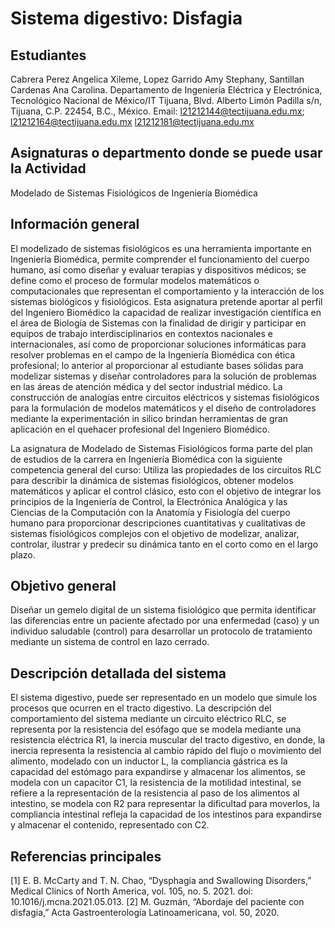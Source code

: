 

# Sistema digestivo: Disfagia

## Estudiantes
Cabrera Perez Angelica Xileme, Lopez Garrido Amy Stephany, Santillan Cardenas Ana Carolina.
Departamento de Ingeniería Eléctrica y Electrónica, Tecnológico Nacional de México/IT Tijuana, Blvd. Alberto Limón Padilla s/n, Tijuana, C.P. 22454, B.C., México. Email: l21212144@tectijuana.edu.mx; l21212164@tectijuana.edu.mx l21212181@tectijuana.edu.mx

## Asignaturas o departmento donde se puede usar la Actividad
Modelado de Sistemas Fisiológicos de Ingeniería Biomédica

## Información general
El modelizado de sistemas fisiológicos es una herramienta importante en Ingeniería Biomédica, permite comprender el funcionamiento del cuerpo humano, así como diseñar y evaluar terapias y dispositivos médicos; se define como el proceso de formular modelos matemáticos o computacionales que representan el comportamiento y la interacción de los sistemas biológicos y fisiológicos. Esta asignatura pretende aportar al perfil del Ingeniero Biomédico la capacidad de realizar investigación científica en el área de Biología de Sistemas con la finalidad de dirigir y participar en equipos de trabajo interdisciplinarios en contextos nacionales e internacionales, así como de proporcionar soluciones informáticas para resolver problemas en el campo de la Ingeniería Biomédica con ética profesional; lo anterior al proporcionar al estudiante bases sólidas para modelizar sistemas y diseñar controladores para la solución de problemas en las áreas de atención médica y del sector industrial médico. La construcción de analogías entre circuitos eléctricos y sistemas fisiológicos para la formulación de modelos matemáticos y el diseño de controladores mediante la experimentación in silico brindan herramientas de gran aplicación en el quehacer profesional del Ingeniero Biomédico.

La asignatura de Modelado de Sistemas Fisiológicos forma parte del plan de estudios de la carrera en Ingeniería Biomédica con la siguiente competencia general del curso: Utiliza las propiedades de los circuitos RLC para describir la dinámica de sistemas fisiológicos, obtener modelos matemáticos y aplicar el control clásico, esto con el objetivo de integrar los principios de la Ingeniería de Control, la Electrónica Analógica y las Ciencias de la Computación con la Anatomía y Fisiología del cuerpo humano para proporcionar descripciones cuantitativas y cualitativas de sistemas fisiológicos complejos con el objetivo de modelizar, analizar, controlar, ilustrar y predecir su dinámica tanto en el corto como en el largo plazo.

## Objetivo general
Diseñar un gemelo digital de un sistema fisiológico que permita identificar las diferencias entre un paciente afectado por una enfermedad (caso) y un individuo saludable (control) para desarrollar un protocolo de tratamiento mediante un sistema de control en lazo cerrado.

## Descripción detallada del sistema
El sistema digestivo, puede ser representado en un modelo que simule los procesos que ocurren en el tracto digestivo. La descripción del comportamiento del sistema mediante un circuito eléctrico RLC, se representa por la resistencia del esófago que se modela mediante una resistencia eléctrica R1, la inercia muscular del tracto digestivo, en donde, la inercia representa la resistencia al cambio rápido del flujo o movimiento del alimento, modelado con un inductor L, la compliancia gástrica es la capacidad del estómago para expandirse y almacenar los alimentos, se modela con un capacitor C1, la resistencia de la motilidad intestinal, se refiere a la representación de la resistencia al paso de los alimentos al intestino, se modela con R2 para representar la dificultad para moverlos, la compliancia intestinal refleja la capacidad de los intestinos para expandirse y almacenar el contenido, representado con C2.
## Referencias principales
[1] E. B. McCarty and T. N. Chao, “Dysphagia and Swallowing Disorders,” Medical Clinics of North America, vol. 105, no. 5. 2021. doi: 10.1016/j.mcna.2021.05.013.
[2] M. Guzmán, “Abordaje del paciente con disfagia,” Acta Gastroenterología Latinoamericana, vol. 50, 2020.


